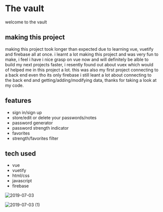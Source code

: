 # The vault
welcome to the vault

## making this project

making this project took longer than expected due to learning vue, vuetify and firebase all at once.
i learnt a lot making this project and was very fun to make, i feel i have i nice grasp on vue now and will definitely be alble to build my next projects faster, i resently found out about vuex which would of helped me in this project a lot. this was also my first project connecting to a back end even tho its only firebase i still leant a lot about connecting to the back end and getting/adding/modifying data, thanks for taking a look at my code.

## features

- sign in/sign up
- store/edit or delete your passwords/notes
- password generator
- password strength indicator
- favorites
- strength/favorites filter

## tech used

 - vue
 - vuetify
 - html/css
 - javascript
 - firebase
 
 
![2019-07-03](https://user-images.githubusercontent.com/42116608/60554227-95df3300-9d2e-11e9-8256-84d8de4cdd88.png)

![2019-07-03 (1)](https://user-images.githubusercontent.com/42116608/60554226-95df3300-9d2e-11e9-80b0-69af05ac779c.png)






